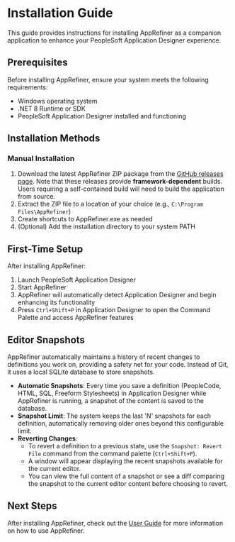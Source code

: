 # Installation Guide

This guide provides instructions for installing AppRefiner as a companion application to enhance your PeopleSoft Application Designer experience.

## Prerequisites

Before installing AppRefiner, ensure your system meets the following requirements:

- Windows operating system
- .NET 8 Runtime or SDK
- PeopleSoft Application Designer installed and functioning

## Installation Methods

### Manual Installation

1. Download the latest AppRefiner ZIP package from the [GitHub releases page](https://github.com/Gideon-Taylor/AppRefiner/releases/). Note that these releases provide **framework-dependent** builds. Users requiring a self-contained build will need to build the application from source.
2. Extract the ZIP file to a location of your choice (e.g., `C:\Program Files\AppRefiner`)
3. Create shortcuts to AppRefiner.exe as needed
4. (Optional) Add the installation directory to your system PATH

## First-Time Setup

After installing AppRefiner:

1. Launch PeopleSoft Application Designer
2. Start AppRefiner
3. AppRefiner will automatically detect Application Designer and begin enhancing its functionality
4. Press `Ctrl+Shift+P` in Application Designer to open the Command Palette and access AppRefiner features

## Editor Snapshots

AppRefiner automatically maintains a history of recent changes to definitions you work on, providing a safety net for your code. Instead of Git, it uses a local SQLite database to store snapshots.

- **Automatic Snapshots**: Every time you save a definition (PeopleCode, HTML, SQL, Freeform Stylesheets) in Application Designer while AppRefiner is running, a snapshot of the content is saved to the database.
- **Snapshot Limit**: The system keeps the last 'N' snapshots for each definition, automatically removing older ones beyond this configurable limit.
- **Reverting Changes**:
  - To revert a definition to a previous state, use the `Snapshot: Revert File` command from the command palette (`Ctrl+Shift+P`).
  - A window will appear displaying the recent snapshots available for the current editor.
  - You can view the full content of a snapshot or see a diff comparing the snapshot to the current editor content before choosing to revert.

## Next Steps

After installing AppRefiner, check out the [User Guide](../user-guide/README.md) for more information on how to use AppRefiner.

